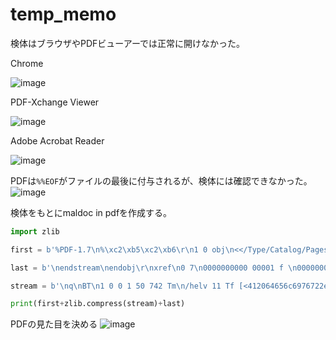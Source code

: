 # temp_memo

検体はブラウザやPDFビューアーでは正常に開けなかった。

Chrome

![image](https://github.com/r1k0t3k1/temp_memo/assets/57973603/c49bc88d-14d4-49aa-b940-7ce46e77ff87)

PDF-Xchange Viewer

![image](https://github.com/r1k0t3k1/temp_memo/assets/57973603/ce0f3ba7-0450-4f06-b080-a4a461123f72)

Adobe Acrobat Reader

![image](https://github.com/r1k0t3k1/temp_memo/assets/57973603/bb36d856-4c3b-4128-b19a-6bb1eeb11cfa)

PDFは`%%EOF`がファイルの最後に付与されるが、検体には確認できなかった。
![image](https://github.com/r1k0t3k1/temp_memo/assets/57973603/6e484128-df7a-4dcc-b3bd-f066020a1d3e)

検体をもとにmaldoc in pdfを作成する。

```python
import zlib

first = b'%PDF-1.7\n%\xc2\xb5\xc2\xb6\r\n1 0 obj\n<</Type/Catalog/Pages 2 0 R>>\nendobj\r\n2 0 obj\n<</Type/Pages/Count 1/Kids[4 0 R]>>\nendobj\r\n3 0 obj\n<</Font<</helv 5 0 R>>>>\nendobj\r\n4 0 obj\n<</Type/Page/MediaBox[0 0 595 842]/Rotate 0/Resources 3 0 R/Parent 2 0 R/Contents[6 0 R]>>\nendobj\r\n5 0 obj\n<</Type/Font/Subtype/Type1/BaseFont/Helvetica/Encoding/WinAnsiEncoding>>\nendobj\r\n6 0 obj\n<</Length 149/Filter/FlateDecode>>\nstream\n'

last = b'\nendstream\nendobj\r\nxref\n0 7\n0000000000 00001 f \n0000000016 00000 n \n0000000062 00000 n \n0000000114 00000 n \n0000000155 00000 n \n0000000262 00000 n \n0000000351 00000 n \r\ntrailer\n<</Size 7/Root 1 0 R/ID[<E944B61540478E3627A352C982AC25EE><8BA250B05678D897FEB0B85A7161C0B1>]>>\nstartxref\n569\n%%EOF\n'

stream = b'\nq\nBT\n1 0 0 1 50 742 Tm\n/helv 11 Tf [<412064656c6976722e746f2050444620746573742066696c652e>]TJ\n0 -15.114 TD\n[<4f70656e20696e204d6963726f736f667420576f726420666f72206120646966666572656e742066696c6521>]TJ\nET\nQ\n'

print(first+zlib.compress(stream)+last)
```

PDFの見た目を決める
![image](https://github.com/r1k0t3k1/temp_memo/assets/57973603/4e958773-99cd-4543-b672-f286f78424e5)





